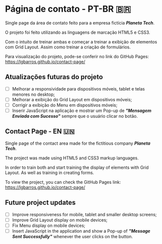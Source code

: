 # Página de contato - PT-BR :brazil:

Single page da área de contato feito para a empresa fictícia ***Planeta Tech***.

O projeto foi feito utilizando as linguagens de marcação HTML5 e CSS3.

Com o intuito de treinar ambas e começar a treinar a exibição de elementos com Grid Layout. Assim como treinar a criação de formulários.

Para visualização do projeto, pode-se conferir no link do GitHub Pages: https://lgbarros.github.io/contact-page/

## Atualizações futuras do projeto

- [ ] Melhorar a responsividade para dispositivos móveis, tablet e telas menores no desktop;
- [ ] Melhorar a exibição do Grid Layout em dispositivos móveis;
- [ ] Corrigir a exibição do Menu em dispositivos móveis;
- [ ] Inserir JavaScript na aplicação e mostrar um Pop-up de ***"Mensagem Enviada com Sucesso"*** sempre que o usuário clicar no botão.

##

## Contact Page - EN :united_nations:

Single page of the contact area made for the fictitious company ***Planeta Tech***.

The project was made using HTML5 and CSS3 markup languages.

In order to train both and start training the display of elements with Grid Layout. As well as training in creating forms.

To view the project, you can check the GitHub Pages link: https://lgbarros.github.io/contact-page/

## Future project updates

- [ ] Improve responsiveness for mobile, tablet and smaller desktop screens;
- [ ] Improve Grid Layout display on mobile devices;
- [ ] Fix Menu display on mobile devices;
- [ ] Insert JavaScript in the application and show a Pop-up of ***"Message Sent Successfully"*** whenever the user clicks on the button.
